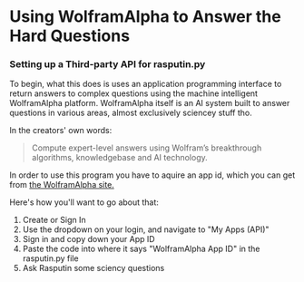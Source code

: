 # Using WolframAlpha to Answer the Hard Questions
### Setting up a Third-party API for rasputin.py

To begin, what this does is uses an application programming interface to return answers to complex questions using the machine intelligent WolframAlpha platform. 
WolframAlpha itself is an AI system built to answer questions in various areas, almost exclusively sciencey stuff tho. 

In the creators' own words:
> Compute expert-level answers using Wolfram’s breakthrough 
> algorithms, knowledgebase and AI technology.

In order to use this program you have to aquire an app id, which you can get from [the WolframAlpha site.](https://www.wolframalpha.com/)

Here's how you'll want to go about that:
1. Create or Sign In
2. Use the dropdown on your login, and navigate to "My Apps (API)"
3. Sign in and copy down your App ID
4. Paste the code into where it says "WolframAlpha App ID" in the rasputin.py file
5. Ask Rasputin some sciency questions

